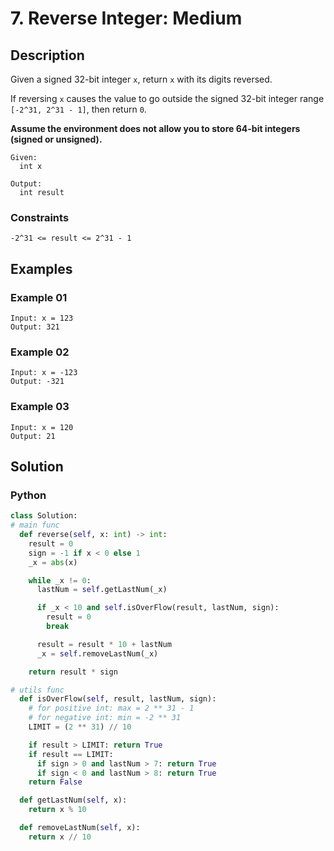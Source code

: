# 7. Reverse Integer: Medium

## Description

Given a signed 32-bit integer `x`, return `x` with its digits reversed.

If reversing `x` causes the value to go outside the signed 32-bit integer range `[-2^31, 2^31 - 1]`, then return `0`.

**Assume the environment does not allow you to store 64-bit integers (signed or unsigned).**

```
Given:
  int x

Output:
  int result
```

### Constraints

```
-2^31 <= result <= 2^31 - 1
```

## Examples

### Example 01

```
Input: x = 123
Output: 321
```

### Example 02

```
Input: x = -123
Output: -321
```

### Example 03

```
Input: x = 120
Output: 21
```

## Solution

### Python

```python
class Solution:
# main func
  def reverse(self, x: int) -> int:
    result = 0
    sign = -1 if x < 0 else 1
    _x = abs(x)

    while _x != 0:
      lastNum = self.getLastNum(_x)

      if _x < 10 and self.isOverFlow(result, lastNum, sign):
        result = 0
        break

      result = result * 10 + lastNum
      _x = self.removeLastNum(_x)

    return result * sign

# utils func
  def isOverFlow(self, result, lastNum, sign):
    # for positive int: max = 2 ** 31 - 1
    # for negative int: min = -2 ** 31
    LIMIT = (2 ** 31) // 10

    if result > LIMIT: return True
    if result == LIMIT:
      if sign > 0 and lastNum > 7: return True
      if sign < 0 and lastNum > 8: return True
    return False

  def getLastNum(self, x):
    return x % 10

  def removeLastNum(self, x):
    return x // 10
```
